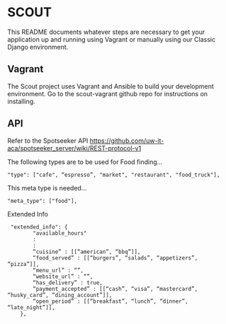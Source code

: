SCOUT
=====

This README documents whatever steps are necessary to get your application up and running using Vagrant or manually using our Classic Django environment.

## Vagrant ##

The Scout project uses Vagrant and Ansible to build your development environment. Go to the scout-vagrant github repo for instructions on installing.
    
## API ##

Refer to the Spotseeker API https://github.com/uw-it-aca/spotseeker_server/wiki/REST-protocol-v1


The following types are to be used for Food finding...

    "type": ["cafe", “espresso”, "market", "restaurant", "food_truck"],

This meta type is needed...

    "meta_type": ["food"],

Extended Info
    
	 "extended_info": {
		 	"available_hours"
		 	:
		 	:
		    “cuisine” : [[“american”, “bbq”]],
			“food_served” : [[“burgers”, “salads”, “appetizers”, “pizza”]],
			“menu_url” : “”,
			“website_url” : “”,
			“has_delivery” : true,
			“payment_accepted” : [[“cash”, “visa”, “mastercard”, “husky_card”, “dining_account”]],
			“open_period” : [[“breakfast”, “lunch”, “dinner”, “late_night”]],
	    },

